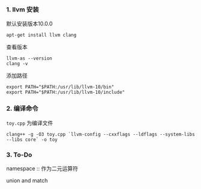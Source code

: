 ### 1. llvm 安装

默认安装版本10.0.0

```
apt-get install llvm clang
```

查看版本

```
llvm-as --version
clang -v
```

添加路径

```
export PATH="$PATH:/usr/lib/llvm-10/bin"
export PATH="$PATH:/usr/lib/llvm-10/include"
```

### 2. 编译命令

`toy.cpp` 为编译文件

```
clang++ -g -O3 toy.cpp `llvm-config --cxxflags --ldflags --system-libs --libs core` -o toy
```

### 3. To-Do

namespace :: 作为二元运算符

union and match 

